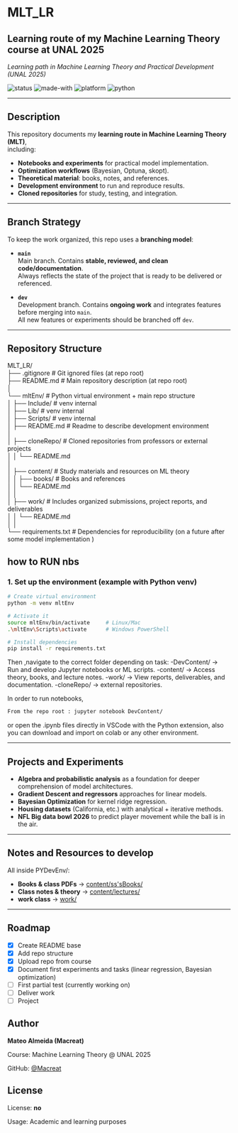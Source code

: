 # MLT_LR

## Learning route of my Machine Learning Theory course at UNAL 2025

_Learning path in Machine Learning Theory and Practical Development (UNAL 2025)_

![status](https://img.shields.io/badge/status-active-brightgreen)
![made-with](https://img.shields.io/badge/Made%20with-ScikitLearn-orange)
![platform](https://img.shields.io/badge/platform-VSCode-lightgrey)
![python](https://img.shields.io/badge/python-3.10%2B-blue)

---

## Description

This repository documents my **learning route in Machine Learning Theory (MLT)**,  
including:

- **Notebooks and experiments** for practical model implementation.
- **Optimization workflows** (Bayesian, Optuna, skopt).
- **Theoretical material**: books, notes, and references.
- **Development environment** to run and reproduce results.
- **Cloned repositories** for study, testing, and integration.

---

## Branch Strategy

To keep the work organized, this repo uses a **branching model**:

- **`main`**  
  Main branch. Contains **stable, reviewed, and clean code/documentation**.  
  Always reflects the state of the project that is ready to be delivered or referenced.

- **`dev`**  
  Development branch. Contains **ongoing work** and integrates features before merging into `main`.  
  All new features or experiments should be branched off `dev`.

---

## Repository Structure

MLT_LR/  
├── .gitignore # Git ignored files (at repo root)  
├── README.md # Main repository description (at repo root)  
│  
└── mltEnv/ # Python virtual environment + main repo structure  
│ ├── Include/ # venv internal  
│ ├── Lib/ # venv internal  
│ ├── Scripts/ # venv internal  
│ ├── README.md # Readme to describe development environment  
│  
│ ├── cloneRepo/ # Cloned repositories from professors or external projects  
│ │ └── README.md  
│  
│ ├── content/ # Study materials and resources on ML theory  
│ │ ├── books/ # Books and references  
│ │ └── README.md  
│
│  
│ ├── work/ # Includes organized submissions, project reports, and deliverables  
│ │ └── README.md  
│
│  
└── requirements.txt # Dependencies for reproducibility (on a future after some model implementation )

## how to RUN nbs

### 1. Set up the environment (example with Python venv)

```bash
# Create virtual environment
python -m venv mltEnv

# Activate it
source mltEnv/bin/activate     # Linux/Mac
.\mltEnv\Scripts\activate      # Windows PowerShell

# Install dependencies
pip install -r requirements.txt
```

Then ,navigate to the correct folder depending on task:
-DevContent/ → Run and develop Jupyter notebooks or ML scripts.
-content/ → Access theory, books, and lecture notes.
-work/ → View reports, deliverables, and documentation.
-cloneRepo/ → external repositories.

In order to run notebooks,

```bash
From the repo root : jupyter notebook DevContent/
```

or open the .ipynb files directly in VSCode with the Python extension, also you can download and import on colab or any other environment.

---

## Projects and Experiments

- **Algebra and probabilistic analysis** as a foundation for deeper comprehension of model architectures.
- **Gradient Descent and regressors** approaches for linear models.
- **Bayesian Optimization** for kernel ridge regression.
- **Housing datasets** (California, etc.) with analytical + iterative methods.
- **NFL Big data bowl 2026** to predict player movement while the ball is in the air.

---

## Notes and Resources to develop

All inside PYDevEnv/:

- **Books & class PDFs** → [content/ss'sBooks/](./PYDevEnv/content/)
- **Class notes & theory** → [content/lectures/](./PYDevEnv/content/lectures/)
- **work class** → [work/](./PYDevEnv/work/)

---

## Roadmap

- [x] Create README base
- [x] Add repo structure
- [x] Upload repo from course
- [x] Document first experiments and tasks (linear regression, Bayesian optimization)
- [ ] First partial test (currently working on)
- [ ] Deliver work
- [ ] Project

## Author

**Mateo Almeida (Macreat)**

Course: Machine Learning Theory @ UNAL 2025

GitHub: [@Macreat](https://github.com/Macreat)

## License

License: **no**

Usage: Academic and learning purposes
